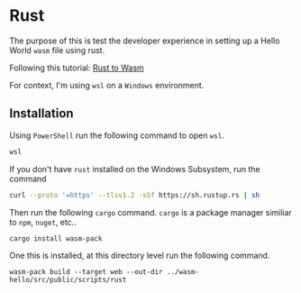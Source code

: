 # Rust
The purpose of this is test the developer experience in setting up a Hello World `wasm` file using rust.

Following this tutorial: [Rust to Wasm](https://developer.mozilla.org/en-US/docs/WebAssembly/Rust_to_wasm)

For context, I'm using `wsl` on a `Windows` environment.

## Installation
Using `PowerShell` run the following command to open `wsl`.

``` powershell
wsl
```

If you don't have `rust` installed on the Windows Subsystem, run the command

``` sh
curl --proto '=https' --tlsv1.2 -sSf https://sh.rustup.rs | sh
```

Then run the following `cargo` command.  `cargo` is a package manager similiar to `npm`, `nuget`, etc..

``` sh
cargo install wasm-pack
```

One this is installed, at this directory level run the following command.

```
wasm-pack build --target web --out-dir ../wasm-hello/src/public/scripts/rust
```

